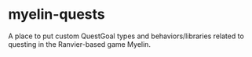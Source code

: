# myelin-quests

A place to put custom QuestGoal types and behaviors/libraries related to questing in the Ranvier-based game Myelin.
